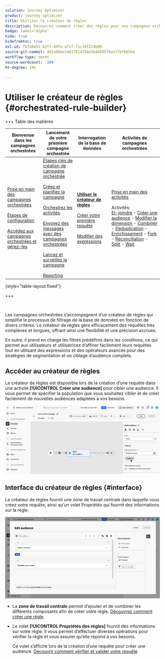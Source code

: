 ```yaml
---
solution: Journey Optimizer
product: journey optimizer
title: Utiliser le créateur de règles
description: Découvrez comment créer des règles pour vos campagnes orchestrées
badge: label="Alpha"
hide: true
hidefromtoc: true
exl-id: fb7a0eb2-b2ff-49fa-af1f-f1c10f219b00
source-git-commit: dd1a9b6e14617014756e5b4449578a1f7bf805b4
workflow-type: tm+mt
source-wordcount: '309'
ht-degree: 19%

---
```



# Utiliser le créateur de règles {#orchestrated-rule-builder}

+++ Table des matières

| Bienvenue dans les campagnes orchestrées | Lancement de votre première campagne orchestrée | Interrogation de la base de données | Activités de campagnes orchestrées |
|---|---|---|---|
| [Prise en main des campagnes orchestrées](gs-orchestrated-campaigns.md)<br/><br/>[Étapes de configuration](configuration-steps.md)<br/><br/>[Accédez aux campagnes orchestrées et gérez-les](access-manage-orchestrated-campaigns.md) | [Étapes clés de création de campagne orchestrée](gs-campaign-creation.md)<br/><br/>[Créez et planifiez la campagne](create-orchestrated-campaign.md)<br/><br/>[Orchestrez les activités](orchestrate-activities.md)<br/><br/>[Envoyez des messages avec des campagnes orchestrées](send-messages.md)<br/><br/>[Lancez et surveillez la campagne](start-monitor-campaigns.md)<br/><br/>[Reporting](reporting-campaigns.md) | <b>[Utiliser le créateur de règles](orchestrated-rule-builder.md)</b><br/><br/>[Créer votre première requête](build-query.md)<br/><br/>[Modifier des expressions](edit-expressions.md) | [Prise en main des activités](activities/about-activities.md)<br/><br/>Activités:<br/>[Et-joindre](activities/and-join.md) - [Créer une audience](activities/build-audience.md) - [Modifier la dimension](activities/change-dimension.md) - [Combiner](activities/combine.md) - [Deduplication](activities/deduplication.md) - [Enrichissement](activities/enrichment.md) - [Fork](activities/fork.md) - [Reconciliation](activities/reconciliation.md) - [Split](activities/split.md) - [Wait](activities/wait.md) |

{style="table-layout:fixed"}

+++

<br/>

Les campagnes orchestrées s’accompagnent d’un créateur de règles qui simplifie le processus de filtrage de la base de données en fonction de divers critères. Le créateur de règles gère efficacement des requêtes très complexes et longues, offrant ainsi une flexibilité et une précision accrues.

En outre, il prend en charge les filtres prédéfinis dans les conditions, ce qui permet aux utilisateurs et utilisatrices d’affiner facilement leurs requêtes tout en utilisant des expressions et des opérateurs avancés pour des stratégies de segmentation et un ciblage d’audience complets.

## Accéder au créateur de règles

Le créateur de règles est disponible lors de la création d’une requête dans une activité **[!UICONTROL Créer une audience]** pour cibler une audience. Il vous permet de spécifier la population que vous souhaitez cibler et de créer facilement de nouvelles audiences adaptées à vos besoins.

![image illustrant une activité créer une audience](assets/rule-builder-query.png)

## Interface du créateur de règles {#interface}

Le créateur de règles fournit une zone de travail centrale dans laquelle vous créez votre requête, ainsi qu’un volet Propriétés qui fournit des informations sur la règle.

![Image illustrant l’interface du créateur de règles](assets/rule-builder-interface.png)

* La **zone de travail centrale** permet d’ajouter et de combiner les différents composants afin de créer votre règle. [Découvrez comment créer une règle](../orchestrated/build-query.md)

* Le volet **[!UICONTROL Propriétés des règles]** fournit des informations sur votre règle. Il vous permet d’effectuer diverses opérations pour vérifier la règle et vous assurer qu’elle répond à vos besoins.

  Ce volet s’affiche lors de la création d’une requête pour créer une audience. [Découvrir comment vérifier et valider votre requête](build-query.md#check-and-validate-your-query)

